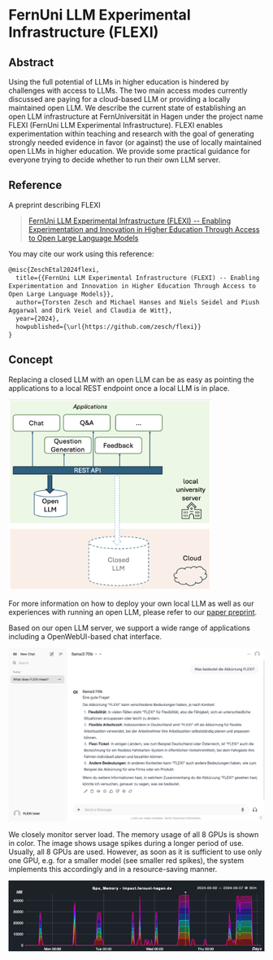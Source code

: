 # FernUni LLM Experimental Infrastructure (FLEXI)

## Abstract

Using the full potential of LLMs in higher education is hindered by challenges with access to LLMs.
The two main access modes currently discussed are paying for a cloud-based LLM or providing a locally maintained open LLM.
We describe the current state of establishing an open LLM infrastructure at FernUniversität in Hagen under the project name FLEXI (FernUni LLM Experimental Infrastructure).
FLEXI enables experimentation within teaching and research with the goal of generating strongly needed evidence in favor (or against) the use of locally maintained open
LLMs in higher education.
We provide some practical guidance for everyone trying to decide whether to run their own LLM server.

## Reference
A preprint describing FLEXI

> [FernUni LLM Experimental Infrastructure (FLEXI) -- Enabling Experimentation and Innovation in Higher Education Through Access to Open Large Language Models](flexi.pdf)

You may cite our work using this reference:

```
@misc{ZeschEtal2024flexi,
  title={{FernUni LLM Experimental Infrastructure (FLEXI) -- Enabling Experimentation and Innovation in Higher Education Through Access to Open Large Language Models}},
  author={Torsten Zesch and Michael Hanses and Niels Seidel and Piush Aggarwal and Dirk Veiel and Claudia de Witt},
  year={2024},
  howpublished={\url{https://github.com/zesch/flexi}}
}
```

## Concept
Replacing a closed LLM with an open LLM can be as easy as pointing the applications to a local REST endpoint once a local LLM is in place.

<img src="img/overview.png" alt="he FLEXI approach replacing a cloud-based
LLM with a locally maintained open LLM" width="400"/>

For more information on how to deploy your own local LLM as well as our experiences with running an open LLM, please refer to our [paper preprint](flexi.pdf).

Based on our open LLM server, we support a wide range of applications including a OpenWebUI-based chat interface.

![OpenWebUI-based chat interface](img/openwebui2.png)

We closely monitor server load. The memory usage of all 8 GPUs is shown in color. The image shows usage spikes during a longer period of use.  Usually, all 8 GPUs are used. However, as soon as it is sufficient to use only one GPU, e.g. for a smaller model (see smaller red spikes), the system implements this accordingly and in a resource-saving manner.

![OpenWebUI-based chat interface](img/dashboard.png)